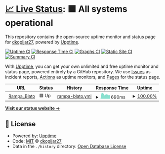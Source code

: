 # [📈 Live Status](https://dkopljar27.github.io/upptime): <!--live status--> **🟩 All systems operational**

This repository contains the open-source uptime monitor and status page for [dkopljar27](https://dkopljar27.github.io/upptime), powered by [Upptime](https://github.com/upptime/upptime).

[![Uptime CI](https://github.com/dkopljar27/gate_uppy/workflows/Uptime%20CI/badge.svg)](https://github.com/dkopljar27/upptime/actions?query=workflow%3A%22Uptime+CI%22)
[![Response Time CI](https://github.com/dkopljar27/gate_uppy/workflows/Response%20Time%20CI/badge.svg)](https://github.com/dkopljar27/upptime/actions?query=workflow%3A%22Response+Time+CI%22)
[![Graphs CI](https://github.com/dkopljar27/gate_uppy/workflows/Graphs%20CI/badge.svg)](https://github.com/dkopljar27/upptime/actions?query=workflow%3A%22Graphs+CI%22)
[![Static Site CI](https://github.com/dkopljar27/gate_uppy/workflows/Static%20Site%20CI/badge.svg)](https://github.com/dkopljar27/upptime/actions?query=workflow%3A%22Static+Site+CI%22)
[![Summary CI](https://github.com/dkopljar27/gate_uppy/workflows/Summary%20CI/badge.svg)](https://github.com/dkopljar27/upptime/actions?query=workflow%3A%22Summary+CI%22)

With [Upptime](https://upptime.js.org), you can get your own unlimited and free uptime monitor and status page, powered entirely by a GitHub repository. We use [Issues](https://github.com/dkopljar27/upptime/issues) as incident reports, [Actions](https://github.com/dkopljar27/upptime/actions) as uptime monitors, and [Pages](https://dkopljar27.github.io/upptime) for the status page.

<!--start: status pages-->
<!-- This summary is generated by Upptime (https://github.com/upptime/upptime) -->
<!-- Do not edit this manually, your changes will be overwritten -->
<!-- prettier-ignore -->
| URL | Status | History | Response Time | Uptime |
| --- | ------ | ------- | ------------- | ------ |
| <img alt="" src="https://icons.duckduckgo.com/ip3/rampa.ddns.net.ico" height="13"> [Rampa_Blato](http://rampa.ddns.net:8001/) | 🟩 Up | [rampa-blato.yml](https://github.com/dkopljar27/gate_uppy/commits/HEAD/history/rampa-blato.yml) | <details><summary><img alt="Response time graph" src="./graphs/rampa-blato/response-time-week.png" height="20"> 690ms</summary><br><a href="https://dkopljar27.github.io/gate_uppy/history/rampa-blato"><img alt="Response time 1534" src="https://img.shields.io/endpoint?url=https%3A%2F%2Fraw.githubusercontent.com%2Fdkopljar27%2Fgate_uppy%2FHEAD%2Fapi%2Frampa-blato%2Fresponse-time.json"></a><br><a href="https://dkopljar27.github.io/gate_uppy/history/rampa-blato"><img alt="24-hour response time 582" src="https://img.shields.io/endpoint?url=https%3A%2F%2Fraw.githubusercontent.com%2Fdkopljar27%2Fgate_uppy%2FHEAD%2Fapi%2Frampa-blato%2Fresponse-time-day.json"></a><br><a href="https://dkopljar27.github.io/gate_uppy/history/rampa-blato"><img alt="7-day response time 690" src="https://img.shields.io/endpoint?url=https%3A%2F%2Fraw.githubusercontent.com%2Fdkopljar27%2Fgate_uppy%2FHEAD%2Fapi%2Frampa-blato%2Fresponse-time-week.json"></a><br><a href="https://dkopljar27.github.io/gate_uppy/history/rampa-blato"><img alt="30-day response time 683" src="https://img.shields.io/endpoint?url=https%3A%2F%2Fraw.githubusercontent.com%2Fdkopljar27%2Fgate_uppy%2FHEAD%2Fapi%2Frampa-blato%2Fresponse-time-month.json"></a><br><a href="https://dkopljar27.github.io/gate_uppy/history/rampa-blato"><img alt="1-year response time 1570" src="https://img.shields.io/endpoint?url=https%3A%2F%2Fraw.githubusercontent.com%2Fdkopljar27%2Fgate_uppy%2FHEAD%2Fapi%2Frampa-blato%2Fresponse-time-year.json"></a></details> | <details><summary><a href="https://dkopljar27.github.io/gate_uppy/history/rampa-blato">100.00%</a></summary><a href="https://dkopljar27.github.io/gate_uppy/history/rampa-blato"><img alt="All-time uptime 97.91%" src="https://img.shields.io/endpoint?url=https%3A%2F%2Fraw.githubusercontent.com%2Fdkopljar27%2Fgate_uppy%2FHEAD%2Fapi%2Frampa-blato%2Fuptime.json"></a><br><a href="https://dkopljar27.github.io/gate_uppy/history/rampa-blato"><img alt="24-hour uptime 100.00%" src="https://img.shields.io/endpoint?url=https%3A%2F%2Fraw.githubusercontent.com%2Fdkopljar27%2Fgate_uppy%2FHEAD%2Fapi%2Frampa-blato%2Fuptime-day.json"></a><br><a href="https://dkopljar27.github.io/gate_uppy/history/rampa-blato"><img alt="7-day uptime 100.00%" src="https://img.shields.io/endpoint?url=https%3A%2F%2Fraw.githubusercontent.com%2Fdkopljar27%2Fgate_uppy%2FHEAD%2Fapi%2Frampa-blato%2Fuptime-week.json"></a><br><a href="https://dkopljar27.github.io/gate_uppy/history/rampa-blato"><img alt="30-day uptime 98.73%" src="https://img.shields.io/endpoint?url=https%3A%2F%2Fraw.githubusercontent.com%2Fdkopljar27%2Fgate_uppy%2FHEAD%2Fapi%2Frampa-blato%2Fuptime-month.json"></a><br><a href="https://dkopljar27.github.io/gate_uppy/history/rampa-blato"><img alt="1-year uptime 91.55%" src="https://img.shields.io/endpoint?url=https%3A%2F%2Fraw.githubusercontent.com%2Fdkopljar27%2Fgate_uppy%2FHEAD%2Fapi%2Frampa-blato%2Fuptime-year.json"></a></details>

<!--end: status pages-->

[**Visit our status website →**](https://dkopljar27.github.io/gate_uppy)

## 📄 License

- Powered by: [Upptime](https://github.com/upptime/upptime)
- Code: [MIT](./LICENSE) © [dkopljar27](https://dkopljar27.github.io/upptime)
- Data in the `./history` directory: [Open Database License](https://opendatacommons.org/licenses/odbl/1-0/)
